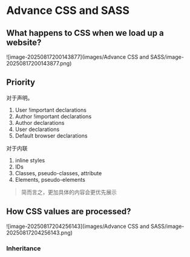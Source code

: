 # Advance CSS and SASS

## What happens to CSS when we load up a website?

![image-20250817200143877](images/Advance CSS and SASS/image-20250817200143877.png)

## Priority

对于声明。

1. User !important declarations
2. Author !important declarations
3. Author declarations
4. User declarations
5. Default browser declarations

对于内联

1. inline styles
2. IDs
3. Classes, pseudo-classes, attribute
4. Elements, pseudo-elements

> 简而言之，更加具体的内容会更优先展示

## How CSS values are processed?

![image-20250817204256143](images/Advance CSS and SASS/image-20250817204256143.png)

### Inheritance

